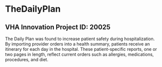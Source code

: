 TheDailyPlan
============

VHA Innovation Project ID: 20025
-----------------------------

The Daily Plan was found to increase patient safety during hospitalization. By importing provider orders into a health summary, patients receive an itinerary for each day in the hospital. These patient-specific reports, one or two pages in length, reflect current orders such as allergies, medications, procedures, and diet.
